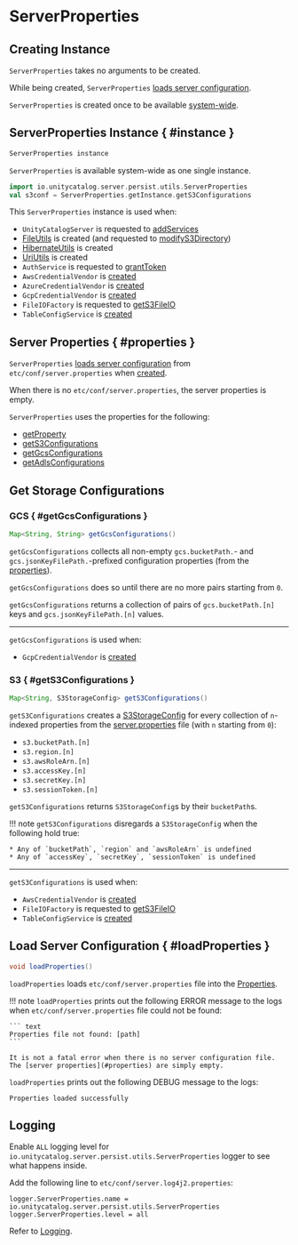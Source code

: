 # ServerProperties

## Creating Instance

`ServerProperties` takes no arguments to be created.

While being created, `ServerProperties` [loads server configuration](#loadProperties).

`ServerProperties` is created once to be available [system-wide](#instance).

## ServerProperties Instance { #instance }

``` java
ServerProperties instance
```

`ServerProperties` is available system-wide as one single instance.

``` scala
import io.unitycatalog.server.persist.utils.ServerProperties
val s3conf = ServerProperties.getInstance.getS3Configurations
```

This `ServerProperties` instance is used when:

* `UnityCatalogServer` is requested to [addServices](UnityCatalogServer.md#addServices)
* [FileUtils](../persistent-storage/FileUtils.md#properties) is created (and requested to [modifyS3Directory](../persistent-storage/FileUtils.md#modifyS3Directory))
* [HibernateUtils](../persistent-storage/HibernateUtils.md#properties) is created
* [UriUtils](../persistent-storage/UriUtils.md#properties) is created
* `AuthService` is requested to [grantToken](AuthService.md#grantToken)
* `AwsCredentialVendor` is [created](../credential-vending/AwsCredentialVendor.md#s3Configurations)
* `AzureCredentialVendor` is [created](../credential-vending/AzureCredentialVendor.md#adlsConfigurations)
* `GcpCredentialVendor` is [created](../credential-vending/GcpCredentialVendor.md#gcsConfigurations)
* `FileIOFactory` is requested to [getS3FileIO](../iceberg/FileIOFactory.md#getS3FileIO)
* `TableConfigService` is [created](../iceberg/TableConfigService.md#s3Configurations)

## Server Properties { #properties }

`ServerProperties` [loads server configuration](#loadProperties) from `etc/conf/server.properties` when [created](#creating-instance).

When there is no `etc/conf/server.properties`, the server properties is empty.

`ServerProperties` uses the properties for the following:

* [getProperty](#getProperty)
* [getS3Configurations](#getS3Configurations)
* [getGcsConfigurations](#getGcsConfigurations)
* [getAdlsConfigurations](#getAdlsConfigurations)

## Get Storage Configurations

### GCS { #getGcsConfigurations }

``` java
Map<String, String> getGcsConfigurations()
```

`getGcsConfigurations` collects all non-empty `gcs.bucketPath.`- and `gcs.jsonKeyFilePath.`-prefixed configuration properties (from the [properties](#properties)).

`getGcsConfigurations` does so until there are no more pairs starting from `0`.

`getGcsConfigurations` returns a collection of pairs of `gcs.bucketPath.[n]` keys and `gcs.jsonKeyFilePath.[n]` values.

---

`getGcsConfigurations` is used when:

* `GcpCredentialVendor` is [created](../credential-vending/GcpCredentialVendor.md#gcsConfigurations)

### S3 { #getS3Configurations }

``` java
Map<String, S3StorageConfig> getS3Configurations()
```

`getS3Configurations` creates a [S3StorageConfig](../credential-vending/S3StorageConfig.md) for every collection of `n`-indexed properties from the [server.properties](#properties) file (with `n` starting from `0`):

* `s3.bucketPath.[n]`
* `s3.region.[n]`
* `s3.awsRoleArn.[n]`
* `s3.accessKey.[n]`
* `s3.secretKey.[n]`
* `s3.sessionToken.[n]`

`getS3Configurations` returns `S3StorageConfig`s by their `bucketPath`s.

!!! note
    `getS3Configurations` disregards a `S3StorageConfig` when the following hold true:

    * Any of `bucketPath`, `region` and `awsRoleArn` is undefined
    * Any of `accessKey`, `secretKey`, `sessionToken` is undefined

---

`getS3Configurations` is used when:

* `AwsCredentialVendor` is [created](../credential-vending/AwsCredentialVendor.md#s3Configurations)
* `FileIOFactory` is requested to [getS3FileIO](../iceberg/FileIOFactory.md#getS3FileIO)
* `TableConfigService` is [created](../iceberg/TableConfigService.md#s3Configurations)

## Load Server Configuration { #loadProperties }

```java
void loadProperties()
```

`loadProperties` loads `etc/conf/server.properties` file into the [Properties](#properties).

!!! note
    `loadProperties` prints out the following ERROR message to the logs when `etc/conf/server.properties` file could not be found:

    ``` text
    Properties file not found: [path]
    ```

    It is not a fatal error when there is no server configuration file.
    The [server properties](#properties) are simply empty.

`loadProperties` prints out the following DEBUG message to the logs:

```text
Properties loaded successfully
```

## Logging

Enable `ALL` logging level for `io.unitycatalog.server.persist.utils.ServerProperties` logger to see what happens inside.

Add the following line to `etc/conf/server.log4j2.properties`:

```text
logger.ServerProperties.name = io.unitycatalog.server.persist.utils.ServerProperties
logger.ServerProperties.level = all
```

Refer to [Logging](../logging.md).
